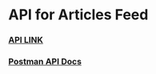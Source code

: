 # API for Articles Feed

### [API LINK](https://articles-feed-api.herokuapp.com/)

### [Postman API Docs](https://documenter.getpostman.com/view/10490459/TzJycvXY)
